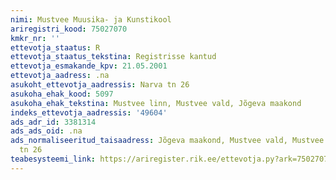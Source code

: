 ```yaml
---
nimi: Mustvee Muusika- ja Kunstikool
ariregistri_kood: 75027070
kmkr_nr: ''
ettevotja_staatus: R
ettevotja_staatus_tekstina: Registrisse kantud
ettevotja_esmakande_kpv: 21.05.2001
ettevotja_aadress: .na
asukoht_ettevotja_aadressis: Narva tn 26
asukoha_ehak_kood: 5097
asukoha_ehak_tekstina: Mustvee linn, Mustvee vald, Jõgeva maakond
indeks_ettevotja_aadressis: '49604'
ads_adr_id: 3381314
ads_ads_oid: .na
ads_normaliseeritud_taisaadress: Jõgeva maakond, Mustvee vald, Mustvee linn, Narva
  tn 26
teabesysteemi_link: https://ariregister.rik.ee/ettevotja.py?ark=75027070&ref=rekvisiidid
---
```

